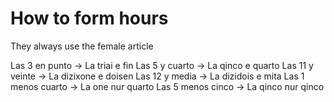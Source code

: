# How to form hours
They always use the female article

Las 3 en punto → La triai e fin
Las 5 y cuarto → La qinco e quarto
Las 11 y veinte → La dizixone e doisen
Las 12 y media → La dizidois e mita
Las 1 menos cuarto → La one nur quarto
Las 5 menos cinco → La qinco nur qinco